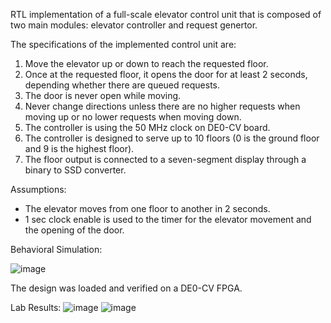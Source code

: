 RTL implementation of a full-scale elevator control unit that is composed of two main modules: elevator controller and request genertor.

The specifications of the implemented control unit are:
  1) Move the elevator up or down to reach the requested floor.
  2) Once at the requested floor, it opens the door for at least 2 seconds, depending whether there are queued requests.
  3) The door is never open while moving.
  4) Never change directions unless there are no higher requests when moving up or no lower requests when moving down.
  5) The controller is using the 50 MHz clock on DE0-CV board.
  6) The controller is designed to serve up to 10 floors (0 is the ground floor and 9 is the highest floor).
  7) The floor output is connected to a seven-segment display through a binary to SSD converter.
  
Assumptions:
  - The elevator moves from one floor to another in 2 seconds.
  - 1 sec clock enable is used to the timer for the elevator movement and the opening of the door.

Behavioral Simulation:

![image](https://user-images.githubusercontent.com/107650627/209708781-d81cd393-16ee-4bf1-93ad-f26e2d44bff2.png)

The design was loaded and verified on a DE0-CV FPGA.

Lab Results:
![image](https://user-images.githubusercontent.com/107650627/209712760-0b151a6e-f4ba-4b93-b736-72db35ec1f1d.png)
![image](https://user-images.githubusercontent.com/107650627/209712793-c912ab6f-8c36-4305-8a3d-60cbeefd9241.png)
